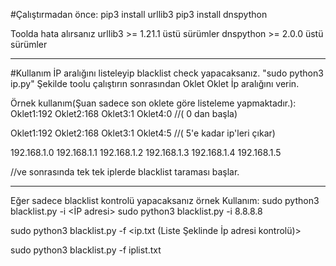 

#Çalıştırmadan önce:
 pip3 install urllib3 
 pip3 install dnspython
 
Toolda hata alırsanız
urllib3 >= 1.21.1 üstü sürümler
dnspython >= 2.0.0 üstü sürümler 

_____________________
#Kullanım
İP aralığını listeleyip blacklist check yapacaksanız.
"sudo python3 ip.py" Şekilde toolu çalıştırın sonrasından Oklet Oklet İp aralığını verin.

Örnek kullanım(Şuan sadece son oklete göre listeleme yapmaktadır.):
Oklet1:192
Oklet2:168
Oklet3:1
Oklet4:0 //( 0 dan başla)

Oklet1:192
Oklet2:168
Oklet3:1
Oklet4:5 //( 5'e kadar ip'leri çıkar)

192.168.1.0
192.168.1.1
192.168.1.2
192.168.1.3
192.168.1.4
192.168.1.5

//ve sonrasında tek tek iplerde blacklist taraması başlar.

__________________________________________
Eğer sadece blacklist kontrolü yapacaksanız örnek Kullanım:
sudo python3 blacklist.py -i <İP adresi>
sudo python3 blacklist.py -i 8.8.8.8

sudo python3 blacklist.py -f <ip.txt (Liste Şeklinde İp adresi kontrolü)>

sudo python3 blacklist.py -f iplist.txt



